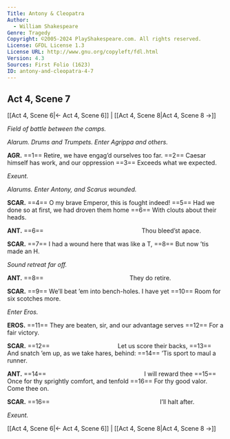 ```yaml
---
Title: Antony & Cleopatra
Author: 
  - William Shakespeare
Genre: Tragedy
Copyright: ©2005-2024 PlayShakespeare.com. All rights reserved.
License: GFDL License 1.3
License URL: http://www.gnu.org/copyleft/fdl.html
Version: 4.3
Sources: First Folio (1623)
ID: antony-and-cleopatra-4-7
---
```


## Act 4, Scene 7
[[Act 4, Scene 6|← Act 4, Scene 6]] | [[Act 4, Scene 8|Act 4, Scene 8 →]]

*Field of battle between the camps.*

*Alarum. Drums and Trumpets. Enter Agrippa and others.*

**AGR.**
==1== Retire, we have engag’d ourselves too far.
==2== Caesar himself has work, and our oppression
==3== Exceeds what we expected.

*Exeunt.*

*Alarums. Enter Antony, and Scarus wounded.*

**SCAR.**
==4== O my brave Emperor, this is fought indeed!
==5== Had we done so at first, we had droven them home
==6== With clouts about their heads.

**ANT.**
==6==                 Thou bleed’st apace.

**SCAR.**
==7== I had a wound here that was like a T,
==8== But now ’tis made an H.

*Sound retreat far off.*

**ANT.**
==8==               They do retire.

**SCAR.**
==9== We’ll beat ’em into bench-holes. I have yet
==10== Room for six scotches more.

*Enter Eros.*

**EROS.**
==11== They are beaten, sir, and our advantage serves
==12== For a fair victory.

**SCAR.**
==12==            Let us score their backs,
==13== And snatch ’em up, as we take hares, behind:
==14== ’Tis sport to maul a runner.

**ANT.**
==14==                 I will reward thee
==15== Once for thy sprightly comfort, and tenfold
==16== For thy good valor. Come thee on.

**SCAR.**
==16==                   I’ll halt after.

*Exeunt.*

[[Act 4, Scene 6|← Act 4, Scene 6]] | [[Act 4, Scene 8|Act 4, Scene 8 →]]